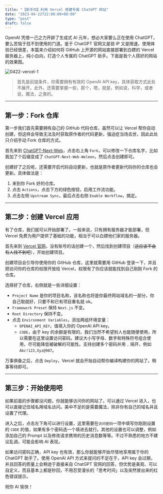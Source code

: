 ```yaml
---
title: "【新手向】利用 Vercel 搭建专属 ChatGPT 网站"
date: "2023-04-22T22:00:00+08:00"
type: "post"
draft: false
---
```


OpenAI 凭借一己之力开辟了生成式 AI 元年，想必大家要么正在使用 ChatGPT，要么苦恼于找不到使用的门道。鉴于 ChatGPT 官网又是锁 IP 又是限速，使用体验已经很差，本篇来介绍如何将 GitHub 上开源的网站直接部署到白嫖的 Vercel 服务器上，纯小白向，打造个人专属的 ChatGPT 助手。下面是我个人搭好的网站的效果图。

![0422-vercel-1](https://erronliu-typora-picgo.oss-cn-hangzhou.aliyuncs.com/uploaded/0422-vercel-1.png)

> 首先是前提条件，你需要拥有有效的 OpenAI API key，具体获取方式此处不展开。此外，还需要掌握一些，那个，嗯，就是，例如说，科学，或者说，魔法，之类的。

---

## 第一步：Fork 仓库

第一步我们首先需要拥有自己的 GitHub 代码仓库，虽然可以让 Vercel 帮你自动创建，但这样会导致无法及时获取原作者的代码更新，强迫症当场去世，因此此处只介绍手动 Fork 仓库的方式。

首先来到 [ChatGPT-Next-Web](https://github.com/Yidadaa/ChatGPT-Next-Web)，点击右上角 `Fork`，可以修改一下仓库名字，比如我加了个后缀变成了 `ChatGPT-Next-Web-Weleen`，然后点击创建即可。

创建好了之后呢，还需要开启代码自动更新，也就是原作者更新代码你的仓库也会更新。具体做法是：

 1. 来到你 Fork 好的仓库。
 2. 点击 `Actions`，点击下方的绿色按钮，启用工作流功能。
 3. 点击左侧 `Upstream Sync`，最后点击右侧 `Enable Workflow`，搞定。

---

## 第二步：创建 Vercel 应用

有了仓库，我们就可以开始部署了。一般来说，只有拥有服务器才能部署，但 Vercel 免费为用户提供了基础的功能，相当于可以白嫖他们家的服务器。

首先来到 [Vercel 官网](https://vercel.com/)，没有账号的话创建一个，然后找到创建项目（~~这应该不会有人找不到吧~~），开始创建项目。

创建项目会引导你使用你的 GitHub 仓库，这里就需要用 GitHub 登录一下，并且把访问你的仓库的权限开放给 Vercel，权限有了你应该就能找到自己刚刚 Fork 的仓库。

选择好了仓库，右侧就是一些详细设置：

- `Project Name` 是你的项目名称，该名称也将是你最终网站域名的一部分，你自己取就好，只要不和已有项目重名就 ok。
- `Framework Preset` 保持 `Next.js` 不变。
- `Root Directory` 保持不变。
- 点击 `Environment Variables`，添加两组环境变量：
  - `OPENAI_API_KEY`，值填入你的 OpenAI API key。
  - `CODE`，由于 key 的余额是有限的，我们当然不希望别人也能随便使用，所以需要在这里设置访问密码。建议大小写字母、数字和特殊符号组合使用，尽可能降低被破解的可能性。支持创建多个密码并用 `,` 隔开，例如 `Abc!123,Xyz@987`。

万事俱备之后，点击 `Deploy`，Vercel 就会开始自动帮你编译构建你的网站了。稍事等待即可。

---

## 第三步：开始使用吧

如果前面的步骤都没问题，你就能够访问你的网站了。可以通过 Vercel 进入，也可以直接记住域名用域名访问。美中不足的是需要魔法，除非你有自己的域名并且设置了代理。

进入之后，点击左下角可以进行设置，这里需要在`访问密码`一项中填写你刚刚设置的 `CODE` 的值，如果有多个密码选一个填进去就行。其他的设置也可以调整，例如添加自己的 Prompt 以及修改请求携带的历史消息数等等。不过不熟悉的地方不建议乱调，可能会影响 AI 表现。

如果访问密码正确，API key 也有效，那么你就能够开始尽情地享用属于你的 ChatGPT 助手了。使用 OpenAI API 方式来提问的不足在于，API key 会过期，并且回答的质量上会稍逊于直接来自 ChatGPT 官网的回答，但优势是美观、可以自定义，而且基本上都是秒回，不用忍受漫长的「思考时间」以及突然冒出来的红色错误提示。

祝你 AI 愉快！
